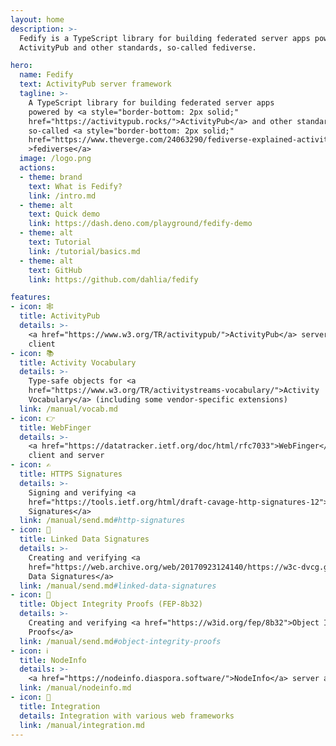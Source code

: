 ```yaml
---
layout: home
description: >-
  Fedify is a TypeScript library for building federated server apps powered by
  ActivityPub and other standards, so-called fediverse.

hero:
  name: Fedify
  text: ActivityPub server framework
  tagline: >-
    A TypeScript library for building federated server apps
    powered by <a style="border-bottom: 2px solid;"
    href="https://activitypub.rocks/">ActivityPub</a> and other standards,
    so-called <a style="border-bottom: 2px solid;"
    href="https://www.theverge.com/24063290/fediverse-explained-activitypub-social-media-open-protocol"
    >fediverse</a>
  image: /logo.png
  actions:
  - theme: brand
    text: What is Fedify?
    link: /intro.md
  - theme: alt
    text: Quick demo
    link: https://dash.deno.com/playground/fedify-demo
  - theme: alt
    text: Tutorial
    link: /tutorial/basics.md
  - theme: alt
    text: GitHub
    link: https://github.com/dahlia/fedify

features:
- icon: 🕸️
  title: ActivityPub
  details: >-
    <a href="https://www.w3.org/TR/activitypub/">ActivityPub</a> server and
    client
- icon: 📚
  title: Activity Vocabulary
  details: >-
    Type-safe objects for <a
    href="https://www.w3.org/TR/activitystreams-vocabulary/">Activity
    Vocabulary</a> (including some vendor-specific extensions)
  link: /manual/vocab.md
- icon: 👉
  title: WebFinger
  details: >-
    <a href="https://datatracker.ietf.org/doc/html/rfc7033">WebFinger</a>
    client and server
- icon: ✍️
  title: HTTPS Signatures
  details: >-
    Signing and verifying <a
    href="https://tools.ietf.org/html/draft-cavage-http-signatures-12">HTTP
    Signatures</a>
  link: /manual/send.md#http-signatures
- icon: 🔗
  title: Linked Data Signatures
  details: >-
    Creating and verifying <a
    href="https://web.archive.org/web/20170923124140/https://w3c-dvcg.github.io/ld-signatures/">Linked
    Data Signatures</a>
  link: /manual/send.md#linked-data-signatures
- icon: 🪪
  title: Object Integrity Proofs (FEP-8b32)
  details: >-
    Creating and verifying <a href="https://w3id.org/fep/8b32">Object Integrity
    Proofs</a>
  link: /manual/send.md#object-integrity-proofs
- icon: ℹ️
  title: NodeInfo
  details: >-
    <a href="https://nodeinfo.diaspora.software/">NodeInfo</a> server and client
  link: /manual/nodeinfo.md
- icon: 🧩
  title: Integration
  details: Integration with various web frameworks
  link: /manual/integration.md
---
```

